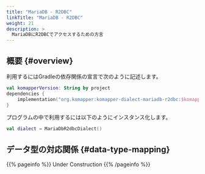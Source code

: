 ```yaml
---
title: "MariaDB - R2DBC"
linkTitle: "MariaDB - R2DBC"
weight: 21
description: >
  MariaDBにR2DBCでアクセスするための方言
---
```


## 概要 {#overview}

利用するにはGradleの依存関係の宣言で次のように記述します。

```kotlin
val komapperVersion: String by project
dependencies {
    implementation("org.komapper:komapper-dialect-mariadb-r2dbc:$komapperVersion")
}
```

プログラムの中で利用するには以下のようにインスタンス化します。

```kotlin
val dialect = MariaDbR2dbcDialect()
```

## データ型の対応関係 {#data-type-mapping}

{{% pageinfo %}} Under Construction {{% /pageinfo %}}
